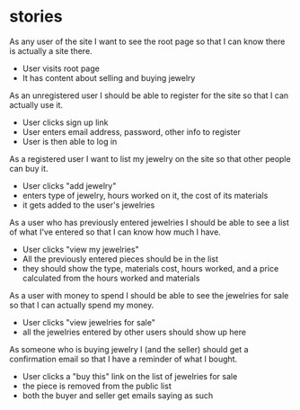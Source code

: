 stories
=======

As any user of the site I want to see the root page so that I can know there is actually a site there.

  - User visits root page
  - It has content about selling and buying jewelry

As an unregistered user I should be able to register for the site so that I can actually use it.

  - User clicks sign up link
  - User enters email address, password, other info to register
  - User is then able to log in

As a registered user I want to list my jewelry on the site so that other people can buy it.

  - User clicks "add jewelry"
  - enters type of jewelry, hours worked on it, the cost of its materials
  - it gets added to the user's jewelries

As a user who has previously entered jewelries I should be able to see a list of what I've entered so that I can know how much I have.

  - User clicks "view my jewelries"
  - All the previously entered pieces should be in the list
  - they should show the type, materials cost, hours worked, and a price calculated from the hours worked and materials

As a user with money to spend I should be able to see the jewelries for sale so that I can actually spend my money.

  - User clicks "view jewelries for sale"
  - all the jewelries entered by other users should show up here

As someone who is buying jewelry I (and the seller) should get a confirmation email so that I have a reminder of what I bought.

  - User clicks a "buy this" link on the list of jewelries for sale
  - the piece is removed from the public list
  - both the buyer and seller get emails saying as such
